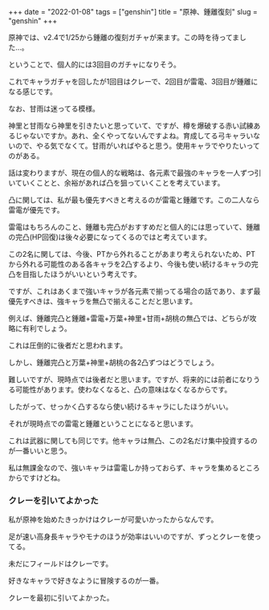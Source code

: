 +++
date = "2022-01-08"
tags = ["genshin"]
title = "原神、鍾離復刻"
slug = "genshin"
+++

原神では、v2.4で1/25から鍾離の復刻ガチャが来ます。この時を待ってました...。

ということで、個人的には3回目のガチャになりそう。

これでキャラガチャを回したが1回目はクレーで、2回目が雷電、3回目が鍾離になる感じです。

なお、甘雨は迷ってる模様。

神里と甘雨なら神里を引きたいと思っていて、ですが、樽を爆破する赤い試練あるじゃないですか。あれ、全くやってないんですよね。育成してる弓キャラいないので、やる気でなくて。甘雨がいればやると思う。使用キャラでやりたいってのがある。

話は変わりますが、現在の個人的な戦略は、各元素で最強のキャラを一人ずつ引いていくことと、余裕があれば凸を狙っていくことを考えています。

凸に関しては、私が最も優先すべきと考えるのが雷電と鍾離です。この二人なら雷電が優先です。

雷電はもちろんのこと、鍾離も完凸がおすすめだと個人的には思っていて、鍾離の完凸(HP回復)は後々必要になってくるのではと考えています。

この2名に関しては、今後、PTから外れることがあまり考えられないため、PTから外れる可能性のある各キャラを2凸するより、今後も使い続けるキャラの完凸を目指したほうがいいという考えです。

ですが、これはあくまで強いキャラが各元素で揃ってる場合の話であり、まず最優先すべきは、強キャラを無凸で揃えることだと思います。

例えば、鍾離完凸と鍾離+雷電+万葉+神里+甘雨+胡桃の無凸では、どちらが攻略に有利でしょう。

これは圧倒的に後者だと思われます。

しかし、鍾離完凸と万葉+神里+胡桃の各2凸ずつはどうでしょう。

難しいですが、現時点では後者だと思います。ですが、将来的には前者になりうる可能性があります。使わなくなると、凸の意味はなくなるからです。

したがって、せっかく凸するなら使い続けるキャラにしたほうがいい。

それが現時点での雷電と鍾離ということになると思います。

これは武器に関しても同じです。他キャラは無凸、この2名だけ集中投資するのが一番いいと思う。

私は無課金なので、強いキャラは雷電しか持っておらず、キャラを集めるところからですけどね。

### クレーを引いてよかった

私が原神を始めたきっかけはクレーが可愛いかったからなんです。

足が速い高身長キャラやモナのほうが効率はいいのですが、ずっとクレーを使ってる。

未だにフィールドはクレーです。

好きなキャラで好きなように冒険するのが一番。

クレーを最初に引いてよかった。

